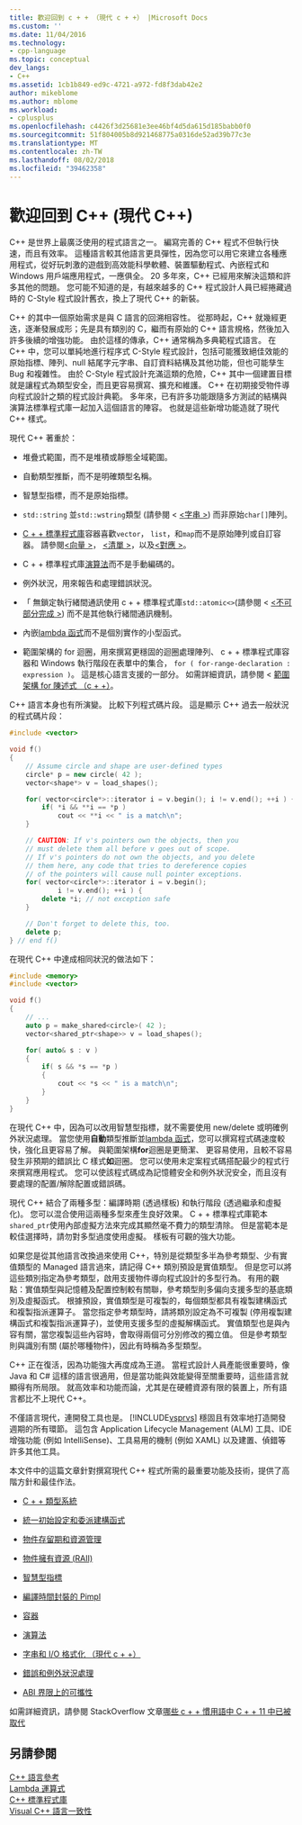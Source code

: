 ```yaml
---
title: 歡迎回到 c + + （現代 c + +） |Microsoft Docs
ms.custom: ''
ms.date: 11/04/2016
ms.technology:
- cpp-language
ms.topic: conceptual
dev_langs:
- C++
ms.assetid: 1cb1b849-ed9c-4721-a972-fd8f3dab42e2
author: mikeblome
ms.author: mblome
ms.workload:
- cplusplus
ms.openlocfilehash: c4426f3d25681e3ee46bf4d5da615d185babb0f0
ms.sourcegitcommit: 51f804005b8d921468775a0316de52ad39b77c3e
ms.translationtype: MT
ms.contentlocale: zh-TW
ms.lasthandoff: 08/02/2018
ms.locfileid: "39462358"
---
```

# <a name="welcome-back-to-c-modern-c"></a>歡迎回到 C++ (現代 C++)
C++ 是世界上最廣泛使用的程式語言之一。 編寫完善的 C++ 程式不但執行快速，而且有效率。 這種語言較其他語言更具彈性，因為您可以用它來建立各種應用程式，從好玩刺激的遊戲到高效能科學軟體、裝置驅動程式、內嵌程式和 Windows 用戶端應用程式，一應俱全。 20 多年來，C++ 已經用來解決這類和許多其他的問題。 您可能不知道的是，有越來越多的 C++ 程式設計人員已經捲藏過時的 C-Style 程式設計舊衣，換上了現代 C++ 的新裝。  
  
 C++ 的其中一個原始需求是與 C 語言的回溯相容性。 從那時起，C++ 就幾經更迭，逐漸發展成形；先是具有類別的 C，繼而有原始的 C++ 語言規格，然後加入許多後續的增強功能。 由於這樣的傳承，C++ 通常稱為多典範程式語言。 在 C++ 中，您可以單純地進行程序式 C-Style 程式設計，包括可能獲致絕佳效能的原始指標、陣列、null 結尾字元字串、自訂資料結構及其他功能，但也可能孳生 Bug 和複雜性。  由於 C-Style 程式設計充滿這類的危險，C++ 其中一個建置目標就是讓程式為類型安全，而且更容易撰寫、擴充和維護。 C++ 在初期接受物件導向程式設計之類的程式設計典範。 多年來，已有許多功能跟隨多方測試的結構與演算法標準程式庫一起加入這個語言的陣容。 也就是這些新增功能造就了現代 C++ 樣式。  
  
 現代 C++ 著重於：  
  
-   堆疊式範圍，而不是堆積或靜態全域範圍。  
  
-   自動類型推斷，而不是明確類型名稱。  
  
-   智慧型指標，而不是原始指標。  
  
-   `std::string` 並`std::wstring`類型 (請參閱 < [\<字串 >](../standard-library/string.md)) 而非原始`char[]`陣列。  
  
-   [C + + 標準程式庫](../standard-library/cpp-standard-library-header-files.md)容器喜歡`vector`， `list`，和`map`而不是原始陣列或自訂容器。 請參閱[\<向量 >](../standard-library/vector.md)， [\<清單 >](../standard-library/list.md)，以及[\<對應 >](../standard-library/map.md)。  
  
-   C + + 標準程式庫[演算法](../standard-library/algorithm.md)而不是手動編碼的。  
  
-   例外狀況，用來報告和處理錯誤狀況。  
  
-   「 無鎖定執行緒間通訊使用 c + + 標準程式庫`std::atomic<>`(請參閱 < [\<不可部分完成 >](../standard-library/atomic.md)) 而不是其他執行緒間通訊機制。  
  
-   內嵌[lambda 函式](../cpp/lambda-expressions-in-cpp.md)而不是個別實作的小型函式。  
  
-   範圍架構的 for 迴圈，用來撰寫更穩固的迴圈處理陣列、 c + + 標準程式庫容器和 Windows 執行階段在表單中的集合， `for ( for-range-declaration : expression )`。 這是核心語言支援的一部分。 如需詳細資訊，請參閱 <<c0> [ 範圍架構 for 陳述式 （c + +）](../cpp/range-based-for-statement-cpp.md)。  
  
 C++ 語言本身也有所演變。 比較下列程式碼片段。 這是顯示 C++ 過去一般狀況的程式碼片段：  
  
```cpp  
#include <vector>

void f()
{
    // Assume circle and shape are user-defined types  
    circle* p = new circle( 42 );   
    vector<shape*> v = load_shapes();  

    for( vector<circle*>::iterator i = v.begin(); i != v.end(); ++i ) {  
        if( *i && **i == *p )  
            cout << **i << " is a match\n";  
    }  

    // CAUTION: If v's pointers own the objects, then you
    // must delete them all before v goes out of scope.
    // If v's pointers do not own the objects, and you delete
    // them here, any code that tries to dereference copies
    // of the pointers will cause null pointer exceptions.
    for( vector<circle*>::iterator i = v.begin();  
            i != v.end(); ++i ) {  
        delete *i; // not exception safe  
    }  

    // Don't forget to delete this, too.  
    delete p;  
} // end f()
```

 在現代 C++ 中達成相同狀況的做法如下：  
  
```cpp
#include <memory>  
#include <vector>  

void f()
{
    // ...  
    auto p = make_shared<circle>( 42 );  
    vector<shared_ptr<shape>> v = load_shapes();  

    for( auto& s : v ) 
    {  
        if( s && *s == *p )
        {
            cout << *s << " is a match\n";
        }
    }
}
```

 在現代 C++ 中，因為可以改用智慧型指標，就不需要使用 new/delete 或明確例外狀況處理。 當您使用**自動**類型推斷並[lambda 函式](../cpp/lambda-expressions-in-cpp.md)，您可以撰寫程式碼速度較快，強化且更容易了解。 與範圍架構**for**迴圈是更簡潔、 更容易使用，且較不容易發生非預期的錯誤比 C 樣式**如**迴圈。 您可以使用未定案程式碼搭配最少的程式行來撰寫應用程式。 您可以使該程式碼成為記憶體安全和例外狀況安全，而且沒有要處理的配置/解除配置或錯誤碼。  
  
 現代 C++ 結合了兩種多型：編譯時期 (透過樣板) 和執行階段 (透過繼承和虛擬化)。 您可以混合使用這兩種多型來產生良好效果。 C + + 標準程式庫範本`shared_ptr`使用內部虛擬方法來完成其顯然毫不費力的類型清除。 但是當範本是較佳選擇時，請勿對多型過度使用虛擬。 樣板有可觀的強大功能。  
  
 如果您是從其他語言改換過來使用 C++，特別是從類型多半為參考類型、少有實值類型的 Managed 語言過來，請記得 C++ 類別預設是實值類型。 但是您可以將這些類別指定為參考類型，啟用支援物件導向程式設計的多型行為。 有用的觀點：實值類型與記憶體及配置控制較有關聯，參考類型則多偏向支援多型的基底類別及虛擬函式。 根據預設，實值類型是可複製的，每個類型都具有複製建構函式和複製指派運算子。 當您指定參考類型時，請將類別設定為不可複製 (停用複製建構函式和複製指派運算子)，並使用支援多型的虛擬解構函式。 實值類型也是與內容有關，當您複製這些內容時，會取得兩個可分別修改的獨立值。 但是參考類型則與識別有關 (屬於哪種物件)，因此有時稱為多型類型。  
  
 C++ 正在復活，因為功能強大再度成為王道。 當程式設計人員產能很重要時，像 Java 和 C# 這樣的語言很適用，但是當功能與效能變得至關重要時，這些語言就顯得有所局限。 就高效率和功能而論，尤其是在硬體資源有限的裝置上，所有語言都比不上現代 C++。  
  
 不僅語言現代，連開發工具也是。 [!INCLUDE[vsprvs](../assembler/masm/includes/vsprvs_md.md)] 穩固且有效率地打造開發週期的所有環節。 這包含 Application Lifecycle Management (ALM) 工具、IDE 增強功能 (例如 IntelliSense)、工具易用的機制 (例如 XAML) 以及建置、偵錯等許多其他工具。  
  
 本文件中的這篇文章針對撰寫現代 C++ 程式所需的最重要功能及技術，提供了高階方針和最佳作法。  
  
-   [C + + 類型系統](../cpp/cpp-type-system-modern-cpp.md)  
  
-   [統一初始設定和委派建構函式](../cpp/uniform-initialization-and-delegating-constructors.md)  
  
-   [物件存留期和資源管理](../cpp/object-lifetime-and-resource-management-modern-cpp.md)  
  
-   [物件擁有資源 (RAII)](../cpp/objects-own-resources-raii.md)  
  
-   [智慧型指標](../cpp/smart-pointers-modern-cpp.md)  
  
-   [編譯時間封裝的 Pimpl](../cpp/pimpl-for-compile-time-encapsulation-modern-cpp.md)  
  
-   [容器](../cpp/containers-modern-cpp.md)  
  
-   [演算法](../cpp/algorithms-modern-cpp.md)  
  
-   [字串和 I/O 格式化 （現代 c + +）](../cpp/string-and-i-o-formatting-modern-cpp.md)  
  
-   [錯誤和例外狀況處理](../cpp/errors-and-exception-handling-modern-cpp.md)  
  
-   [ABI 界限上的可攜性](../cpp/portability-at-abi-boundaries-modern-cpp.md)  
  
 如需詳細資訊，請參閱 StackOverflow 文章[哪些 c + + 慣用語中 C + + 11 中已被取代](http://go.microsoft.com/fwlink/p/?linkid=402836)  
  
## <a name="see-also"></a>另請參閱  
 [C++ 語言參考](../cpp/cpp-language-reference.md)   
 [Lambda 運算式](../cpp/lambda-expressions-in-cpp.md)   
 [C++ 標準程式庫](../standard-library/cpp-standard-library-reference.md)  
 [Visual C++ 語言一致性](../visual-cpp-language-conformance.md)  